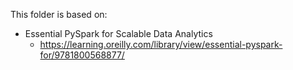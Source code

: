 
This folder is based on:

- Essential PySpark for Scalable Data Analytics
  - https://learning.oreilly.com/library/view/essential-pyspark-for/9781800568877/